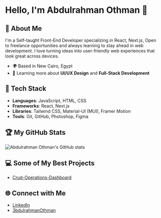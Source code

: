 # Hello, I'm Abdulrahman Othman 👋

## 🚀 About Me
I'm a Self-taught Front-End Developer specializing in React, Next.js, Open to freelance opportunities and always learning to stay ahead in web development. I love turning ideas into user-friendly web experiences that look great across devices.

- 🌍 Based in New Cairo, Egypt
- 🌱 Learning more about **UI/UX Design** and **Full-Stack Development**

## 🔧 Tech Stack
- **Languages**: JavaScript, HTML, CSS
- **Frameworks**: React, Next.js
- **Libraries**: Tailwind CSS, Material-UI (MUI), Framer Motion
- **Tools**: Git, GitHub, Photoshop, Figma

## 🏆 My GitHub Stats
![Abdulrahman Othman's GitHub stats](https://github-readme-stats.vercel.app/api?username=3bdulrahmanOthman&show_icons=true&theme=radical)

## 💻 Some of My Best Projects
- [Crud-Operations-Dashboard](https://github.com/3bdulrahmanOthman/Crud-Operations-Dashboard)


## 🌐 Connect with Me
- [LinkedIn](https://linkedin.com/in/abdulrahman-othman-5a4a1331a)
- [3bdulrahmanOthman](https://3bdulrahmanOthman.github.io/)
